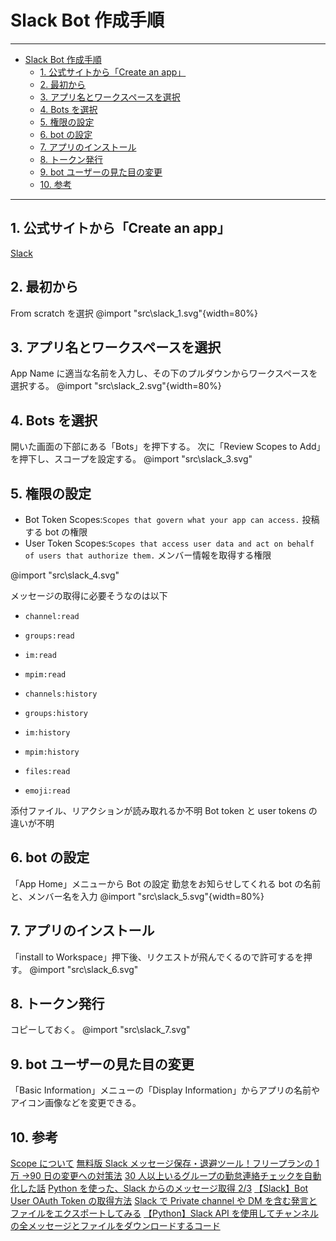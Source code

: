 # Slack Bot 作成手順

---

- [Slack Bot 作成手順](#slack-bot-作成手順)
  - [1. 公式サイトから「Create an app」](#1-公式サイトからcreate-an-app)
  - [2. 最初から](#2-最初から)
  - [3. アプリ名とワークスペースを選択](#3-アプリ名とワークスペースを選択)
  - [4. Bots を選択](#4-bots-を選択)
  - [5. 権限の設定](#5-権限の設定)
  - [6. bot の設定](#6-bot-の設定)
  - [7. アプリのインストール](#7-アプリのインストール)
  - [8. トークン発行](#8-トークン発行)
  - [9. bot ユーザーの見た目の変更](#9-bot-ユーザーの見た目の変更)
  - [10. 参考](#10-参考)

---

<div style="page-break-before:always"></div>

## 1. 公式サイトから「Create an app」

[Slack](https://api.slack.com/)

## 2. 最初から

From scratch を選択
@import "src\slack_1.svg"{width=80%}

## 3. アプリ名とワークスペースを選択

App Name に適当な名前を入力し、その下のプルダウンからワークスペースを選択する。
@import "src\slack_2.svg"{width=80%}

## 4. Bots を選択

開いた画面の下部にある「Bots」を押下する。
次に「Review Scopes to Add」を押下し、スコープを設定する。
@import "src\slack_3.svg"

## 5. 権限の設定

-   Bot Token Scopes:`Scopes that govern what your app can access.`
    投稿する bot の権限
-   User Token Scopes:`Scopes that access user data and act on behalf of users that authorize them.`
    メンバー情報を取得する権限

@import "src\slack_4.svg"

メッセージの取得に必要そうなのは以下

-   `channel:read`
-   `groups:read`
-   `im:read`
-   `mpim:read`

-   `channels:history`
-   `groups:history`
-   `im:history`
-   `mpim:history`

-   `files:read`
-   `emoji:read`

添付ファイル、リアクションが読み取れるか不明
Bot token と user tokens の違いが不明

## 6. bot の設定

「App Home」メニューから Bot の設定
勤怠をお知らせしてくれる bot の名前と、メンバー名を入力
@import "src\slack_5.svg"{width=80%}

## 7. アプリのインストール

「install to Workspace」押下後、リクエストが飛んでくるので許可するを押す。
@import "src\slack_6.svg"

## 8. トークン発行

コピーしておく。
@import "src\slack_7.svg"

## 9. bot ユーザーの見た目の変更

「Basic Information」メニューの「Display Information」からアプリの名前やアイコン画像などを変更できる。

## 10. 参考

[Scope について](https://api.slack.com/legacy/oauth-scopes)
[無料版 Slack メッセージ保存・退避ツール！フリープランの 1 万 →90 日の変更への対策法](https://auto-worker.com/blog/?p=6184)
[30 人以上いるグループの勤怠連絡チェックを自動化した話](https://qiita.com/tmryr/items/45dafc71d951553523fb#:~:text=%E2%91%A0)
[Python を使った、Slack からのメッセージ取得 2/3](https://www.estie.jp/blog/entry/2022/11/04/110000)
[【Slack】Bot User OAuth Token の取得方法](https://qiita.com/80syokumotsu/items/041e99e99d8ecaa3c42b)
[Slack で Private channel や DM を含む発言とファイルをエクスポートしてみる](https://qiita.com/SorAmber/items/4703e293d0b21fea5ee5)
[【Python】Slack API を使用してチャンネルの全メッセージとファイルをダウンロードするコード](https://qiita.com/Masahiro_T/items/d17e3193ad535c119978)
